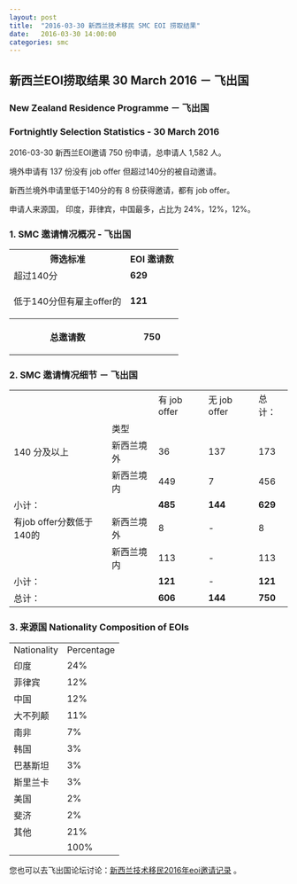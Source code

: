 ```yaml
---
layout: post
title:  "2016-03-30 新西兰技术移民 SMC EOI 捞取结果"
date:   2016-03-30 14:00:00
categories: smc
---
```


## 新西兰EOI捞取结果 30 March 2016 － 飞出国

### New Zealand Residence Programme － 飞出国

### Fortnightly Selection Statistics - 30 March 2016

2016-03-30 新西兰EOI邀请 750 份申请，总申请人 1,582 人。

境外申请有 137 份没有 job offer 但超过140分的被自动邀请。

新西兰境外申请里低于140分的有 8 份获得邀请，都有 job offer。

申请人来源国， 印度，菲律宾，中国最多，占比为 24%，12%，12%。

### 1. SMC 邀请情况概况 - 飞出国

<table>
<tr>
<th>筛选标准</th>
<th>EOI 邀请数</th></tr>
<tr>
<td>超过140分</td>
<td><b>629</b></td></tr>
<tr>
<td>
<p>低于140分但有雇主offer的</p></td>
<td><b>121</b></td></tr>
<tr>
<th>
<p>总邀请数</p></th>
<th>
<p><b>750</b></p></th></tr></table>

### 2. SMC 邀请情况细节 － 飞出国

<table>
<tr>
<td/>
<td/>
<td>有 job offer</td>
<td>无 job offer</td>
<td>总计：</td></tr>
<tr>
<td/>
<td>类型</td>
<td/>
<td/>
<td/>
</tr>
<tr>
<td>140 分及以上</td>
<td>新西兰境外</td>
<td>36</td>
<td>137</td>
<td>173</td>
</tr>
<tr>
<td/>
<td>新西兰境内</td>
<td>449</td>
<td>7</td>
<td>456</td>
</tr>
<tr>
<td>小计：</td>
<td/>
<td><b>485</b></td>
<td><b>144</b></td>
<td><b>629</b></td>
</tr>
<tr>
<td>有job offer分数低于140的</td>
<td>新西兰境外</td>
<td>8</td>
<td>-</td>
<td>8</td>
</tr>
<tr>
<td/><td>新西兰境内</td>
<td>113</td>
<td>-</td>
<td>113</td>
</tr>
<tr>
<td>小计：</td>
<td/>
<td><b>121</b></td>
<td>-</td>
<td><b>121</b></td>
</tr>
<tr>
<td>总计：</td>
<td/>
<td><b>606</b></td>
<td><b>144</b></td>
<td><b>750</b></td>
</tr>
</table>

### 3. 来源国 Nationality Composition of EOIs

<table>
<tr>
<td>Nationality</td>
<td>Percentage</td>
</tr>
<tr><td>印度</td><td>24%</td></tr><tr><td>菲律宾</td><td>12%</td></tr><tr><td>中国</td><td>12%</td></tr><tr><td>大不列颠</td><td>11%</td></tr><tr><td>南非</td><td>7%</td></tr><tr><td>韩国</td><td>3%</td></tr><tr><td>巴基斯坦</td><td>3%</td></tr><tr><td>斯里兰卡</td><td>3%</td></tr><tr><td>美国</td><td>2%</td></tr><tr><td>斐济</td><td>2%</td></tr><tr><td>其他</td><td>21%</td></tr>
<tr>
<td/>
<td>100%</td>
</tr>
</table>

您也可以去飞出国论坛讨论：[新西兰技术移民2016年eoi邀请记录](http://bbs.fcgvisa.com/t/2016-eoi/8622) 。
